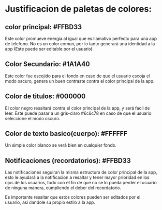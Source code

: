 # Justificacion de paletas de colores:

## color principal: #FFBD33 
Este color promueve energia al igual que es llamativo perfecto para una app de telefono.
No es un color comun, por lo tanto generará una identidad a la app (Este puede ser editable por el usuario)
## Color Secundario: #1A1A40
Este color fue escojido para el fondo en caso de que el usuario escoja el modo oscuro, genera un buen contraste contra el color principal de la app.
## Color de titulos: #000000
El color negro resaltará contra el color principal de la app, y será facil de leer.
Este puede pasar a un gris-claro #6c6c78 en caso de que el usuario seleccione el modo oscuro.
## Color de texto basico(cuerpo): #FFFFFF
Un simple color blanco se verá bien en cualquier fondo.
## Notificaciones (recordatorios): #FFBD33 
Las notificaciones seguiran la misma estructura de color principal de la app, esto le ayudará a la notificacion a resaltar y tener mayor prioridad en los ojos de los usuarios, todo con el fin de que no se lo pueda perder el usuario de ninguna manera, cumpliendo el deber del recordatorio.

Es importante resaltar que estos colores pueden ser editados por el usuario, así dandole su propio estilo a la app.